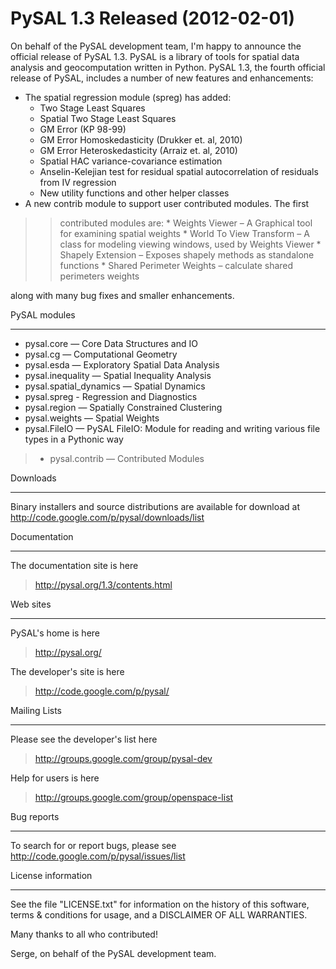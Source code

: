 # PySAL 1.3 Released (2012-02-01) #

On behalf of the PySAL development team, I'm happy to announce the
official release of PySAL 1.3.
PySAL is a library of tools for spatial data analysis and
geocomputation written in Python. PySAL 1.3, the fourth official
release of PySAL, includes a number of new features and enhancements:

  * The spatial regression module (spreg) has added:
    * Two Stage Least Squares
    * Spatial Two Stage Least Squares
    * GM Error (KP 98-99)
    * GM Error Homoskedasticity (Drukker et. al, 2010)
    * GM Error Heteroskedasticity (Arraiz et. al, 2010)
    * Spatial HAC variance-covariance estimation
    * Anselin-Kelejian test for residual spatial autocorrelation
of residuals from IV regression
    * New utility functions and other helper classes
  * A new contrib module to support user contributed modules. The first
> > contributed modules are:
      * Weights Viewer – A Graphical tool for examining spatial weights
      * World To View Transform – A class for modeling viewing
windows, used by Weights Viewer
      * Shapely Extension – Exposes shapely methods as standalone functions
      * Shared Perimeter Weights – calculate shared perimeters weights


along with many bug fixes and smaller enhancements.

PySAL modules

---


  * pysal.core — Core Data Structures and IO
  * pysal.cg — Computational Geometry
  * pysal.esda — Exploratory Spatial Data Analysis
  * pysal.inequality — Spatial Inequality Analysis
  * pysal.spatial\_dynamics — Spatial Dynamics
  * pysal.spreg - Regression and Diagnostics
  * pysal.region — Spatially Constrained Clustering
  * pysal.weights — Spatial Weights
  * pysal.FileIO — PySAL FileIO: Module for reading and writing
various file types in a Pythonic way

> - pysal.contrib — Contributed Modules

Downloads

---

Binary installers and source distributions are available for download at
http://code.google.com/p/pysal/downloads/list

Documentation

---

The documentation site is here
> http://pysal.org/1.3/contents.html

Web sites

---

PySAL's home is here
> http://pysal.org/

The developer's site is here
> http://code.google.com/p/pysal/

Mailing Lists

---

Please see the developer's list here
> http://groups.google.com/group/pysal-dev

Help for users is here
> http://groups.google.com/group/openspace-list

Bug reports

---

To search for or report bugs, please see
http://code.google.com/p/pysal/issues/list

License information

---

See the file "LICENSE.txt" for information on the history of this
software, terms & conditions for usage, and a DISCLAIMER OF ALL
WARRANTIES.


Many thanks to all who contributed!

Serge, on behalf of the PySAL development team.